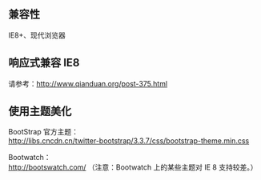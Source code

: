## 兼容性
IE8+、现代浏览器

## 响应式兼容 IE8
请参考：http://www.qianduan.org/post-375.html

## 使用主题美化
BootStrap 官方主题：  
http://libs.cncdn.cn/twitter-bootstrap/3.3.7/css/bootstrap-theme.min.css

Bootwatch：  
http://bootswatch.com/ （注意：Bootwatch 上的某些主题对 IE 8 支持较差。）
